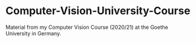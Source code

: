 # Computer-Vision-University-Course
Material from my Computer Vision Course (2020/21) at the Goethe University in Germany.
